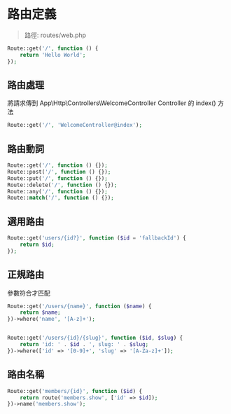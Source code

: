 # 路由定義

> 路徑: routes/web.php

```php
Route::get('/', function () {
    return 'Hello World';
});
```

## 路由處理

將請求傳到 App\Http\Controllers\WelcomeController Controller 的 index() 方法

```php
Route::get('/', 'WelcomeController@index');
```

## 路由動詞

```php
Route::get('/', function () {});
Route::post('/', function () {});
Route::put('/', function () {});
Route::delete('/', function () {});
Route::any('/', function () {});
Route::match('/', function () {});
```

## 選用路由

```php
Route::get('users/{id?}', function ($id = 'fallbackId') {
    return $id;
});
```

## 正規路由

參數符合才匹配

```php
Route::get('/users/{name}', function ($name) {
    return $name;
})->where('name', '[A-z]+');


Route::get('/users/{id}/{slug}', function ($id, $slug) {
    return 'id: ' . $id . ', slug: ' . $slug;
})->where(['id' => '[0-9]+', 'slug' => '[A-Za-z]+']);
```

## 路由名稱

```php
Route::get('members/{id}', function ($id) {
    return route('members.show', ['id' => $id]);
})->name('members.show');
```
